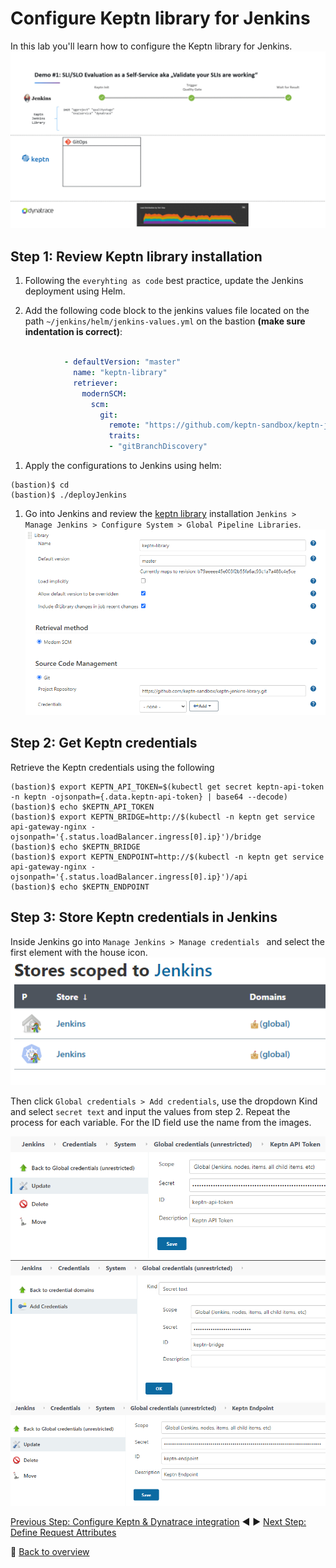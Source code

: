 # Configure Keptn library for Jenkins
In this lab you'll learn how to configure the Keptn library for Jenkins.
![keptn](./assets/evalpipeline_animated.gif)

## Step 1: Review Keptn library installation

1. Following the `everyhting as code` best practice, update the Jenkins deployment using Helm.

1. Add the following code block to the jenkins values file located on the path `~/jenkins/helm/jenkins-values.yml` on the bastion **(make sure indentation is correct)**:

```yaml

            - defaultVersion: "master"
              name: "keptn-library"
              retriever:
                modernSCM:
                  scm:
                    git:
                      remote: "https://github.com/keptn-sandbox/keptn-jenkins-library.git"
                      traits:
                      - "gitBranchDiscovery"
```

1. Apply the configurations to Jenkins using helm:

```
(bastion)$ cd
(bastion)$ ./deployJenkins
```


1. Go into Jenkins and review the [keptn library](https://github.com/keptn-sandbox/keptn-jenkins-library.git) installation `Jenkins > Manage Jenkins > Configure System > Global Pipeline Libraries`.
![keptn](./assets/keptn-jenkins-library1.png)



## Step 2: Get Keptn credentials

Retrieve the Keptn credentials using the following

```
(bastion)$ export KEPTN_API_TOKEN=$(kubectl get secret keptn-api-token -n keptn -ojsonpath={.data.keptn-api-token} | base64 --decode)
(bastion)$ echo $KEPTN_API_TOKEN
(bastion)$ export KEPTN_BRIDGE=http://$(kubectl -n keptn get service api-gateway-nginx -ojsonpath='{.status.loadBalancer.ingress[0].ip}')/bridge
(bastion)$ echo $KEPTN_BRIDGE
(bastion)$ export KEPTN_ENDPOINT=http://$(kubectl -n keptn get service api-gateway-nginx -ojsonpath='{.status.loadBalancer.ingress[0].ip}')/api
(bastion)$ echo $KEPTN_ENDPOINT
```

## Step 3: Store Keptn credentials in Jenkins

 Inside Jenkins go into `Manage Jenkins > Manage credentials ` and select the first element with the house icon.
![keptn](./assets/jenkins-store.png)

Then click `Global credentials > Add credentials`, use the dropdown Kind and select `secret text` and input the values from step 2. Repeat the process for each variable. For the ID field use the name from the images.

![keptn](./assets/keptn-api1.png)
![keptn](./assets/keptn-bridge1.png)
![keptn](./assets/keptn-endpoint1.png)

[Previous Step: Configure Keptn & Dynatrace integration](../02_Configure_Keptn_Dynatrace_Integration) :arrow_backward: :arrow_forward: [Next Step: Define Request Attributes](../04_Define_Request_Attributes)

:arrow_up_small: [Back to overview](../)
